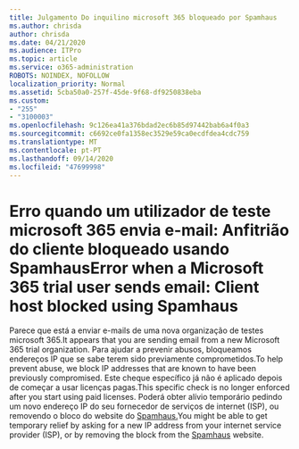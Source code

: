 ```yaml
---
title: Julgamento Do inquilino microsoft 365 bloqueado por Spamhaus
ms.author: chrisda
author: chrisda
ms.date: 04/21/2020
ms.audience: ITPro
ms.topic: article
ms.service: o365-administration
ROBOTS: NOINDEX, NOFOLLOW
localization_priority: Normal
ms.assetid: 5cba50a0-257f-45de-9f68-df9250838eba
ms.custom:
- "255"
- "3100003"
ms.openlocfilehash: 9c126ea41a376bdad2ec6b85d97442bab6a4f0a3
ms.sourcegitcommit: c6692ce0fa1358ec3529e59ca0ecdfdea4cdc759
ms.translationtype: MT
ms.contentlocale: pt-PT
ms.lasthandoff: 09/14/2020
ms.locfileid: "47699998"
---
```

# <a name="error-when-a-microsoft-365-trial-user-sends-email-client-host-blocked-using-spamhaus"></a><span data-ttu-id="5fa97-102">Erro quando um utilizador de teste microsoft 365 envia e-mail: Anfitrião do cliente bloqueado usando Spamhaus</span><span class="sxs-lookup"><span data-stu-id="5fa97-102">Error when a Microsoft 365 trial user sends email: Client host blocked using Spamhaus</span></span>

<span data-ttu-id="5fa97-103">Parece que está a enviar e-mails de uma nova organização de testes microsoft 365.</span><span class="sxs-lookup"><span data-stu-id="5fa97-103">It appears that you are sending email from a new Microsoft 365 trial organization.</span></span> <span data-ttu-id="5fa97-104">Para ajudar a prevenir abusos, bloqueamos endereços IP que se sabe terem sido previamente comprometidos.</span><span class="sxs-lookup"><span data-stu-id="5fa97-104">To help prevent abuse, we block IP addresses that are known to have been previously compromised.</span></span> <span data-ttu-id="5fa97-105">Este cheque específico já não é aplicado depois de começar a usar licenças pagas.</span><span class="sxs-lookup"><span data-stu-id="5fa97-105">This specific check is no longer enforced after you start using paid licenses.</span></span> <span data-ttu-id="5fa97-106">Poderá obter alívio temporário pedindo um novo endereço IP do seu fornecedor de serviços de internet (ISP), ou removendo o bloco do website do [Spamhaus.](https://go.microsoft.com/fwlink/p/?linkid=123245)</span><span class="sxs-lookup"><span data-stu-id="5fa97-106">You might be able to get temporary relief by asking for a new IP address from your internet service provider (ISP), or by removing the block from the [Spamhaus](https://go.microsoft.com/fwlink/p/?linkid=123245) website.</span></span>
